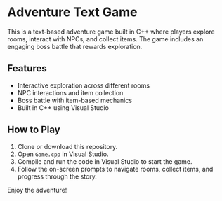 # Adventure Text Game

This is a text-based adventure game built in C++ where players explore rooms, interact with NPCs, and collect items. The game includes an engaging boss battle that rewards exploration.

## Features
- Interactive exploration across different rooms
- NPC interactions and item collection
- Boss battle with item-based mechanics
- Built in C++ using Visual Studio

## How to Play
1. Clone or download this repository.
2. Open `Game.cpp` in Visual Studio.
3. Compile and run the code in Visual Studio to start the game.
4. Follow the on-screen prompts to navigate rooms, collect items, and progress through the story.

Enjoy the adventure!

